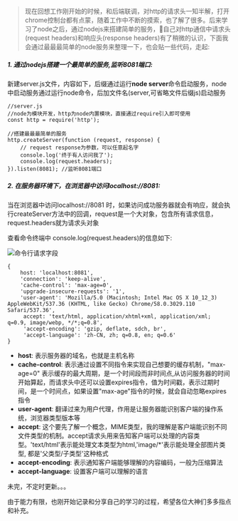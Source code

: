>现在回想工作刚开始的时候，和后端联调，对http的请求头一知半解，打开chrome控制台都有点蒙，随着工作中不断的摸索，也了解了很多。后来学习了node之后，通过nodejs来搭建简单的服务，自己对http通信中请求头(request headers)和响应头(response headers)有了稍微的认识，下面我会通过最最最简单的node服务来整理一下，也会贴一些代码，走起:

##### 1. 通过nodejs搭建一个最简单的服务,监听8081端口:
新建server.js文件，内容如下，后缀通过运行**node server**命令启动服务，node中启动服务通过运行node命令，后加文件名(server,可省略文件后缀js)启动服务

```
//server.js
//node为模块开发，http为node内置模块，直接通过require引入即可使用
const http = require('http'); 

//搭建最最最简单的服务
http.createServer(function (request, response) {
    // request response为参数，可以任意起名字
    console.log('终于有人访问我了');
    console.log(request.headers);
}).listen(8081); //监听8081端口
```

##### 2. 在服务器环境下，在浏览器中访问localhost://8081:

当在浏览器中访问localhost://8081 时，如果访问成功服务器就会有响应，就会执行createServer方法中的回调，request是一个大对象，包含所有请求信息，request.headers就为请求头对象

查看命令终端中 console.log(request.headers)的信息如下:

![命令行请求字段](https://github.com/sunzhaoye/blog/tree/master/assets/node_http_header.png)

```
{ 
    host: 'localhost:8081',
    'connection': 'keep-alive',
    'cache-control': 'max-age=0',
    'upgrade-insecure-requests': '1',
    'user-agent': 'Mozilla/5.0 (Macintosh; Intel Mac OS X 10_12_3) 
AppleWebKit/537.36 (KHTML, like Gecko) Chrome/58.0.3029.110 Safari/537.36',
     accept: 'text/html, application/xhtml+xml, application/xml; q=0.9, image/webp, */*;q=0.8',
     'accept-encoding': 'gzip, deflate, sdch, br',
     'accept-language': 'zh-CN, zh; q=0.8, en; q=0.6' 
}
```

- **host**: 表示服务器的域名，也就是主机名称
- **cache-control**: 表示通过设置不同指令来实现自己想要的缓存机制，"max-age=0" 表示缓存的最大周期，是一个时间段而非时间点,从访问服务器的时间开始算起，而请求头中还可以设置expires指令，值为时间戳，表示过期时间，是一个时间点，如果设置"max-age"指令的时候，就会自动忽略expires指令
- **user-agent**: 翻译过来为用户代理，作用是让服务器能识别客户端的操作系统，浏览器类型版本等
- **accept**: 这个要先了解一个概念，MIME类型，我的理解是客户端能识别不同文件类型的机制。accept请求头用来告知客户端可以处理的内容类型。'text/html'表示能处理文本类型为html,'image/*'表示能处理全部图片类型, 都是'父类型/子类型'这种格式
- **accept-encoding**: 表示通知客户端能够理解的内容编码，一般为压缩算法
- **accept-language**: 设置客户端可以理解的语言

未完，不定时更新。。。

由于能力有限，也刚开始记录和分享自己的学习的过程，希望各位大神们多多指点和补充。
